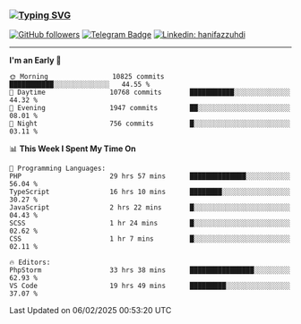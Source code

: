 ### [![Typing SVG](https://readme-typing-svg.herokuapp.com?font=lato&size=22&lines=Hi+There+👋)](https://git.io/typing-svg) 

[![GitHub followers](https://img.shields.io/github/followers/hanifazzuhdi?label=Follow&style=social)](https://github.com/hanifazzuhdi/?tab=follow) 
[![Telegram Badge](https://img.shields.io/badge/-hanif0198-blue?style=social&logo=telegram&link=https://www.t.me/hanif0198/)](https://www.t.me/hanif0198/) 
[![Linkedin: hanifazzuhdi](https://img.shields.io/badge/-hanifazzuhdi-blue?style=flat-square&logo=Linkedin&logoColor=white&link=https://www.linkedin.com/in/hanif-az-zuhdi-69688019b/)](https://www.linkedin.com/in/hanif-az-zuhdi-69688019b/) 

<hr/>

<!--START_SECTION:waka-->
**I'm an Early 🐤** 

```text
🌞 Morning                10825 commits       ███████████░░░░░░░░░░░░░░   44.55 % 
🌆 Daytime                10768 commits       ███████████░░░░░░░░░░░░░░   44.32 % 
🌃 Evening                1947 commits        ██░░░░░░░░░░░░░░░░░░░░░░░   08.01 % 
🌙 Night                  756 commits         █░░░░░░░░░░░░░░░░░░░░░░░░   03.11 % 
```


📊 **This Week I Spent My Time On** 

```text
💬 Programming Languages: 
PHP                      29 hrs 57 mins      ██████████████░░░░░░░░░░░   56.04 % 
TypeScript               16 hrs 10 mins      ████████░░░░░░░░░░░░░░░░░   30.27 % 
JavaScript               2 hrs 22 mins       █░░░░░░░░░░░░░░░░░░░░░░░░   04.43 % 
SCSS                     1 hr 24 mins        █░░░░░░░░░░░░░░░░░░░░░░░░   02.62 % 
CSS                      1 hr 7 mins         █░░░░░░░░░░░░░░░░░░░░░░░░   02.11 % 

🔥 Editors: 
PhpStorm                 33 hrs 38 mins      ████████████████░░░░░░░░░   62.93 % 
VS Code                  19 hrs 49 mins      █████████░░░░░░░░░░░░░░░░   37.07 % 
```


 Last Updated on 06/02/2025 00:53:20 UTC
<!--END_SECTION:waka-->
